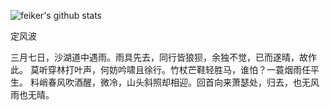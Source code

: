 ![feiker's github stats](https://github-readme-stats.vercel.app/api?username=feikerwu)

定风波

三月七日，沙湖道中遇雨。雨具先去，同行皆狼狈，余独不觉，已而遂晴，故作此。
莫听穿林打叶声，何妨吟啸且徐行。竹杖芒鞋轻胜马，谁怕？一蓑烟雨任平生。
料峭春风吹酒醒，微冷，山头斜照却相迎。回首向来萧瑟处，归去，也无风雨也无晴。
